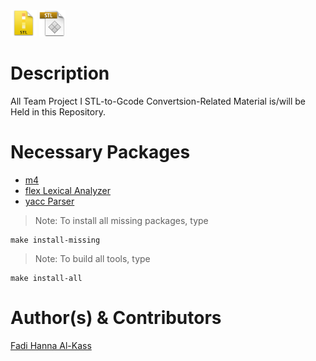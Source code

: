 <img src="interface/imgs/stl.png" alt="STL File Icon" height="42" width="42">
<img src="interface/imgs/stl2.png" alt="STL File Icon" height="42" width="42">

Description
===========
All Team Project I STL-to-Gcode Convertsion-Related Material is/will be Held in this Repository.



Necessary Packages
==================
* [m4](http://www.gnu.org/software/m4/)
* [flex Lexical Analyzer](https://www.gnu.org/software/flex/)
* [yacc Parser](http://en.wikipedia.org/wiki/Yacc)



> Note: To install all missing packages, type

	make install-missing

> Note: To build all tools, type

	make install-all

Author(s) & Contributors
========================
[Fadi Hanna Al-Kass](http://fadialkass.blogspot.com)
